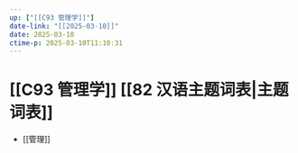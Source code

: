 ```yaml
---
up: ["[[C93 管理学]]"]
date-link: "[[2025-03-10]]"
date: 2025-03-10
ctime-p: 2025-03-10T11:10:31
---
```


# [[C93 管理学]] [[82 汉语主题词表|主题词表]]

- [[管理]]
